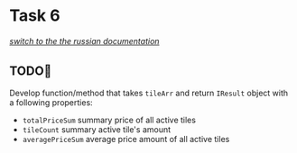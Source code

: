 # Task 6

###### [switch to the the russian documentation](./README.ru.md)

## TODO📝

Develop function/method that takes `tileArr` and return `IResult` object with a following properties:

 * `totalPriceSum` summary price of all active tiles
 * `tileCount` summary active tile's amount
 * `averagePriceSum` average price amount of all active tiles
